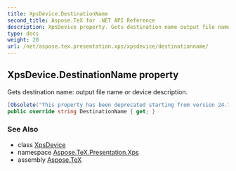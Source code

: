 ```yaml
---
title: XpsDevice.DestinationName
second_title: Aspose.TeX for .NET API Reference
description: XpsDevice property. Gets destination name output file name or device description
type: docs
weight: 20
url: /net/aspose.tex.presentation.xps/xpsdevice/destinationname/
---
```

## XpsDevice.DestinationName property

Gets destination name: output file name or device description.

```csharp
[Obsolete("This property has been deprecated starting from version 24.7 and will be hidden in version 24.10.")]
public override string DestinationName { get; }
```

### See Also

* class [XpsDevice](../)
* namespace [Aspose.TeX.Presentation.Xps](../../xpsdevice/)
* assembly [Aspose.TeX](../../../)


